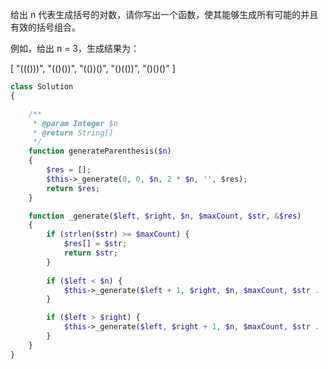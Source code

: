 给出 n 代表生成括号的对数，请你写出一个函数，使其能够生成所有可能的并且有效的括号组合。

例如，给出 n = 3，生成结果为：

[
  "((()))",
  "(()())",
  "(())()",
  "()(())",
  "()()()"
]


```php
class Solution
{

    /**
     * @param Integer $n
     * @return String[]
     */
    function generateParenthesis($n)
    {
        $res = [];
        $this->_generate(0, 0, $n, 2 * $n, '', $res);
        return $res;
    }

    function _generate($left, $right, $n, $maxCount, $str, &$res)
    {
        if (strlen($str) >= $maxCount) {
            $res[] = $str;
            return $str;
        }
       
        if ($left < $n) {
            $this->_generate($left + 1, $right, $n, $maxCount, $str . '(',$res);
        }

        if ($left > $right) {
            $this->_generate($left, $right + 1, $n, $maxCount, $str . ')',$res);
        }
    }
}


```